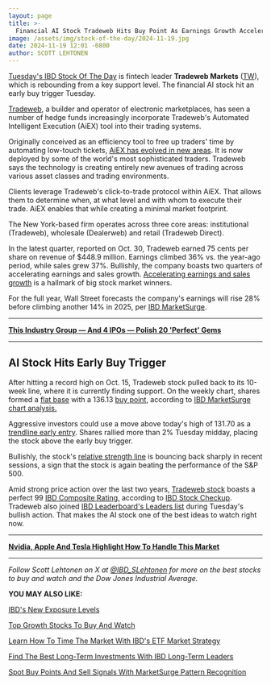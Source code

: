 ```yaml
---
layout: page
title: >-
  Financial AI Stock Tradeweb Hits Buy Point As Earnings Growth Accelerates	随着盈利增长加速，Financial AI Stock Tradeweb 触及买入点
image: /assets/img/stock-of-the-day/2024-11-19.jpg
date: 2024-11-19 12:01 -0800
author: SCOTT LEHTONEN
---
```







[Tuesday's IBD Stock Of The Day](https://www.investors.com/research/ibd-stock-of-the-day/) is fintech leader **Tradeweb Markets** ([TW](https://research.investors.com/quote.aspx?symbol=TW)), which is rebounding from a key support level. The financial AI stock hit an early buy trigger Tuesday.  


[Tradeweb](https://www.tradeweb.com/newsroom/media-center/insights/commentary/2023-annual-client-letter/), a builder and operator of electronic marketplaces, has seen a number of hedge funds increasingly incorporate Tradeweb's Automated Intelligent Execution (AiEX) tool into their trading systems.  




Originally conceived as an efficiency tool to free up traders' time by automating low-touch tickets, [AiEX has evolved in new areas](https://www.investors.com/research/breakout-stocks-technical-analysis/fintech-firm-tradeweb-expands-ai-for-traders-alonside-nvidia-stock-lifting-tw-stock-toward-a-breakout/). It is now deployed by some of the world's most sophisticated traders. Tradeweb says the technology is creating entirely new avenues of trading across various asset classes and trading environments.  


Clients leverage Tradeweb's click-to-trade protocol within AiEX. That allows them to determine when, at what level and with whom to execute their trade. AiEX enables that while creating a minimal market footprint.  


The New York-based firm operates across three core areas: institutional (Tradeweb), wholesale (Dealerweb) and retail (Tradeweb Direct).  


In the latest quarter, reported on Oct. 30, Tradeweb earned 75 cents per share on revenue of $448.9 million. Earnings climbed 36% vs. the year-ago period, while sales grew 37%. Bullishly, the company boasts two quarters of accelerating earnings and sales growth. [Accelerating earnings and sales growth](https://www.investors.com/how-to-invest/investors-corner/accelerating-earnings-growth-often-precedes-a-break-out/) is a hallmark of big stock market winners.  


For the full year, Wall Street forecasts the company's earnings will rise 28% before climbing another 14% in 2025, per [IBD MarketSurge](https://marketsurge.investors.com/).  




---


[**This Industry Group — And 4 IPOs — Polish 20 'Perfect' Gems**](https://www.investors.com/research/stock-screener-top-stocks-to-buy-watch/) 




---



AI Stock Hits Early Buy Trigger
-------------------------------


After hitting a record high on Oct. 15, Tradeweb stock pulled back to its 10-week line, where it is currently finding support. On the weekly chart, shares formed a [flat base](https://www.investors.com/how-to-invest/investors-corner/chart-patterns-flat-base-dull-trade-positive-action/) with a 136.13 [buy point](https://www.investors.com/how-to-invest/investors-corner/chart-reading-basics-how-a-buy-point-marks-a-time-of-opportunity/), according to [IBD MarketSurge chart analysis.](https://marketsurge.investors.com/)  


Aggressive investors could use a move above today's high of 131.70 as a [trendline early entry](https://www.investors.com/how-to-invest/investors-corner/trendline-entries-in-stock-charts-could-double-your-profits/). Shares rallied more than 2% Tuesday midday, placing the stock above the early buy trigger.  


Bullishly, the stock's [relative strength line](https://www.investors.com/how-to-invest/investors-corner/relative-strength-line-gives-crucial-clues-about-stocks-ready-to-make-big-gains/) is bouncing back sharply in recent sessions, a sign that the stock is again beating the performance of the S&P 500.  


Amid strong price action over the last two years, [Tradeweb stock](https://research.investors.com/stock-checkup/nasdaq-tradeweb-markets-tw.aspx) boasts a perfect 99 [IBD Composite Rating,](https://www.investors.com/how-to-invest/investors-corner/how-to-research-growth-stocks/) according to [IBD Stock Checkup](https://research.investors.com/stock-checkup/). Tradeweb also joined [IBD Leaderboard's Leaders list](https://www.investors.com/product/leaderboard/?artProdLink=Leaderboard) during Tuesday's bullish action. That makes the AI stock one of the best ideas to watch right now.  




---


[**Nvidia, Apple And Tesla Highlight How To Handle This Market**](https://www.investors.com/how-to-invest/investors-corner/investing-in-stocks-stock-investing-with-three-step-routine/) 




---


*Follow Scott Lehtonen on X at [@IBD\_SLehtonen](https://www.twitter.com/IBD_SLehtonen) for more on the best stocks to buy and watch and the Dow Jones Industrial Average.* 


**YOU MAY ALSO LIKE:** 


[IBD's New Exposure Levels](https://www.investors.com/how-to-invest/investors-corner/risk-management-in-the-stock-market-how-much-money-to-invest-now/) 


[Top Growth Stocks To Buy And Watch](https://www.investors.com/stock-lists/stocks-to-watch-top-rated-ipos-big-caps-and-growth-stocks/) 


[Learn How To Time The Market With IBD's ETF Market Strategy](https://www.investors.com/market-trend/ibds-etf-market-strategy/ibds-etf-market-strategy/) 


[Find The Best Long-Term Investments With IBD Long-Term Leaders](https://www.investors.com/research/ibd-long-term-leaders-screen) 


[Spot Buy Points And Sell Signals With MarketSurge Pattern Recognition](https://get.investors.com/marketsurge/?artProdLink=MarketSurge) 




